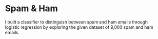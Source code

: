 # Spam & Ham

I built a classifier to distinguish between spam and ham emails through logistic regression by exploring the given dataset of 9,000 spam and ham emails.

